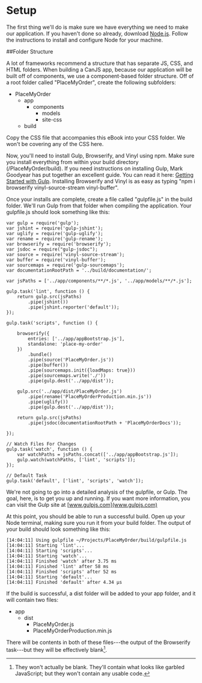 # Setup <a name="setup"></a>

The first thing we'll do is make sure we have everything we need to make our application. If you haven't done so already, download [Node.js](http://nodejs.org/). Follow the instructions to install and configure Node for your machine.
	
##Folder Structure

A lot of frameworks recommend a structure that has separate JS, CSS, and HTML folders. When building a CanJS app, because our application will be built off of components, we use a component-based folder structure. Off of a root folder called "PlaceMyOrder", create the following subfolders:

- PlaceMyOrder
	- app
        - components
    	   - models
    	   - site-css
	- build

Copy the CSS file that accompanies this eBook into your CSS folder. We won't be covering any of the CSS here.

Now, you'll need to install Gulp, Browserify, and Vinyl using npm. Make sure you install everything from within your build directory (/PlaceMyOrder/build). If you need instructions on installing Gulp, Mark Goodyear has put together an excellent guide. You can read it here: [Getting Started with Gulp](http://markgoodyear.com/2014/01/getting-started-with-gulp/). Installing Browserify and Vinyl is as easy as typing "npm i browserify vinyl-source-stream vinyl-buffer".

Once your installs are complete, create a file called "gulpfile.js" in the build folder. We'll run Gulp from that folder when compiling the application. Your gulpfile.js should look something like this:

    var gulp = require('gulp');
    var jshint = require('gulp-jshint');
    var uglify = require('gulp-uglify');
    var rename = require('gulp-rename');
    var browserify = require('browserify');
    var jsdoc = require("gulp-jsdoc");
    var source = require('vinyl-source-stream');
    var buffer = require('vinyl-buffer');
    var sourcemaps = require('gulp-sourcemaps');
    var documentationRootPath = '../build/documentation/';
    
    var jsPaths = ['../app/components/**/*.js', '../app/models/**/*.js'];
    
    gulp.task('lint', function () {
        return gulp.src(jsPaths)
            .pipe(jshint())
            .pipe(jshint.reporter('default'));
    });
    
    gulp.task('scripts', function () {
    
        browserify({
            entries: ['../app/appBootstrap.js'],
            standalone: 'place-my-order'
        })
            .bundle()
            .pipe(source('PlaceMyOrder.js'))
            .pipe(buffer())
            .pipe(sourcemaps.init({loadMaps: true}))
            .pipe(sourcemaps.write('./'))
            .pipe(gulp.dest('../app/dist'));
    
        gulp.src('../app/dist/PlaceMyOrder.js')
            .pipe(rename('PlaceMyOrderProduction.min.js'))
            .pipe(uglify())
            .pipe(gulp.dest('../app/dist'));
    
        return gulp.src(jsPaths)
            .pipe(jsdoc(documentationRootPath + 'PlaceMyOrderDocs'));
    
    });
    
    // Watch Files For Changes
    gulp.task('watch', function () {
        var watchPaths = jsPaths.concat(['../app/appBootstrap.js']);
        gulp.watch(watchPaths, ['lint', 'scripts']);
    });
    
    // Default Task
    gulp.task('default', ['lint', 'scripts', 'watch']);
    
We're not going to go into a detailed analysis of the gulpfile, or Gulp. The goal, here, is to get you up and running. If you want more information, you can visit the Gulp site at [www.gulpjs.com](www.gulpjs.com)

At this point, you should be able to run a successful build. Open up your Node terminal, making sure you run it from your build folder. The output of your build should look something like this:

    [14:04:11] Using gulpfile ~/Projects/PlaceMyOrder/build/gulpfile.js
    [14:04:11] Starting 'lint'...
    [14:04:11] Starting 'scripts'...
    [14:04:11] Starting 'watch'...
    [14:04:11] Finished 'watch' after 3.75 ms
    [14:04:11] Finished 'lint' after 58 ms
    [14:04:11] Finished 'scripts' after 52 ms
    [14:04:11] Starting 'default'...
    [14:04:11] Finished 'default' after 4.34 μs
    
If the build is successful, a dist folder will be added to your app folder, and it will contain two files:

- app
    - dist
        - PlaceMyOrder.js
        - PlaceMyOrderProduction.min.js

There will be contents in both of these files---the output of the Browserify task---but they will be effectively blank[^blank].

[^blank]: They won't actually be blank. They'll contain what looks like garbled JavaScript; but they won't contain any usable code.
